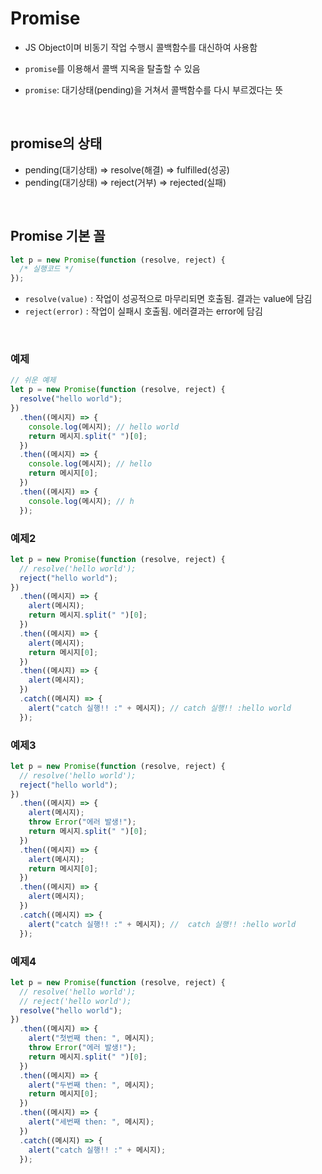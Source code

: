 # Promise

- JS Object이며 비동기 작업 수행시 콜백함수를 대신하여 사용함

- `promise`를 이용해서 콜백 지옥을 탈출할 수 있음

- `promise`: 대기상태(pending)을 거쳐서 콜백함수를 다시 부르겠다는 뜻

<br>

## promise의 상태

- pending(대기상태) => resolve(해결) => fulfilled(성공)
- pending(대기상태) => reject(거부) => rejected(실패)

<br>

## Promise 기본 꼴

```js
let p = new Promise(function (resolve, reject) {
  /* 실행코드 */
});
```

- `resolve(value)` : 작업이 성공적으로 마무리되면 호출됨. 결과는 value에 담김
- `reject(error)` : 작업이 실패시 호출됨. 에러결과는 error에 담김

<br>

### 예제

```js
// 쉬운 예제
let p = new Promise(function (resolve, reject) {
  resolve("hello world");
})
  .then((메시지) => {
    console.log(메시지); // hello world
    return 메시지.split(" ")[0];
  })
  .then((메시지) => {
    console.log(메시지); // hello
    return 메시지[0];
  })
  .then((메시지) => {
    console.log(메시지); // h
  });
```

### 예제2

```js
let p = new Promise(function (resolve, reject) {
  // resolve('hello world');
  reject("hello world");
})
  .then((메시지) => {
    alert(메시지);
    return 메시지.split(" ")[0];
  })
  .then((메시지) => {
    alert(메시지);
    return 메시지[0];
  })
  .then((메시지) => {
    alert(메시지);
  })
  .catch((메시지) => {
    alert("catch 실행!! :" + 메시지); // catch 실행!! :hello world
  });
```

### 예제3

```js
let p = new Promise(function (resolve, reject) {
  // resolve('hello world');
  reject("hello world");
})
  .then((메시지) => {
    alert(메시지);
    throw Error("에러 발생!");
    return 메시지.split(" ")[0];
  })
  .then((메시지) => {
    alert(메시지);
    return 메시지[0];
  })
  .then((메시지) => {
    alert(메시지);
  })
  .catch((메시지) => {
    alert("catch 실행!! :" + 메시지); //  catch 실행!! :hello world
  });
```

### 예제4

```js
let p = new Promise(function (resolve, reject) {
  // resolve('hello world');
  // reject('hello world');
  resolve("hello world");
})
  .then((메시지) => {
    alert("첫번째 then: ", 메시지);
    throw Error("에러 발생!");
    return 메시지.split(" ")[0];
  })
  .then((메시지) => {
    alert("두번째 then: ", 메시지);
    return 메시지[0];
  })
  .then((메시지) => {
    alert("세번째 then: ", 메시지);
  })
  .catch((메시지) => {
    alert("catch 실행!! :" + 메시지);
  });
```
